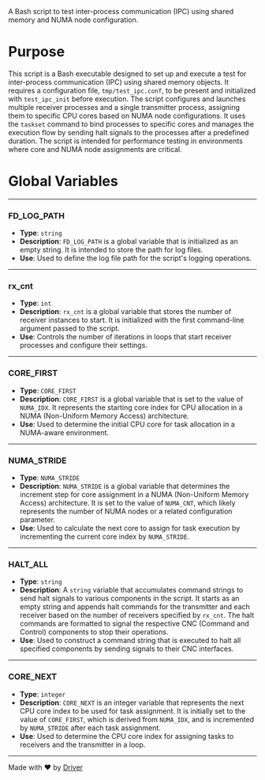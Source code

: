 <!--------------------------------------------------------------------------------->
<!-- IMPORTANT: This file is auto-generated by Driver (https://driver.ai). -------->
<!-- Manual edits may be overwritten on future commits. --------------------------->
<!--------------------------------------------------------------------------------->

A Bash script to test inter-process communication (IPC) using shared memory and NUMA node configuration.

# Purpose
This script is a Bash executable designed to set up and execute a test for inter-process communication (IPC) using shared memory objects. It requires a configuration file, `tmp/test_ipc.conf`, to be present and initialized with `test_ipc_init` before execution. The script configures and launches multiple receiver processes and a single transmitter process, assigning them to specific CPU cores based on NUMA node configurations. It uses the `taskset` command to bind processes to specific cores and manages the execution flow by sending halt signals to the processes after a predefined duration. The script is intended for performance testing in environments where core and NUMA node assignments are critical.
# Global Variables

---
### FD\_LOG\_PATH
- **Type**: `string`
- **Description**: `FD_LOG_PATH` is a global variable that is initialized as an empty string. It is intended to store the path for log files.
- **Use**: Used to define the log file path for the script's logging operations.


---
### rx\_cnt
- **Type**: ``int``
- **Description**: `rx_cnt` is a global variable that stores the number of receiver instances to start. It is initialized with the first command-line argument passed to the script.
- **Use**: Controls the number of iterations in loops that start receiver processes and configure their settings.


---
### CORE\_FIRST
- **Type**: ``CORE_FIRST``
- **Description**: `CORE_FIRST` is a global variable that is set to the value of `NUMA_IDX`. It represents the starting core index for CPU allocation in a NUMA (Non-Uniform Memory Access) architecture.
- **Use**: Used to determine the initial CPU core for task allocation in a NUMA-aware environment.


---
### NUMA\_STRIDE
- **Type**: ``NUMA_STRIDE``
- **Description**: `NUMA_STRIDE` is a global variable that determines the increment step for core assignment in a NUMA (Non-Uniform Memory Access) architecture. It is set to the value of `NUMA_CNT`, which likely represents the number of NUMA nodes or a related configuration parameter.
- **Use**: Used to calculate the next core to assign for task execution by incrementing the current core index by `NUMA_STRIDE`.


---
### HALT\_ALL
- **Type**: ``string``
- **Description**: A `string` variable that accumulates command strings to send halt signals to various components in the script. It starts as an empty string and appends halt commands for the transmitter and each receiver based on the number of receivers specified by `rx_cnt`. The halt commands are formatted to signal the respective CNC (Command and Control) components to stop their operations.
- **Use**: Used to construct a command string that is executed to halt all specified components by sending signals to their CNC interfaces.


---
### CORE\_NEXT
- **Type**: `integer`
- **Description**: `CORE_NEXT` is an integer variable that represents the next CPU core index to be used for task assignment. It is initially set to the value of `CORE_FIRST`, which is derived from `NUMA_IDX`, and is incremented by `NUMA_STRIDE` after each task assignment.
- **Use**: Used to determine the CPU core index for assigning tasks to receivers and the transmitter in a loop.



---
Made with ❤️ by [Driver](https://www.driver.ai/)